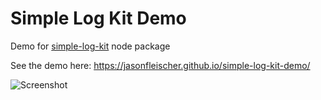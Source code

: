 # Simple Log Kit Demo

Demo for [simple-log-kit](https://www.npmjs.com/package/simple-log-kit) node package

See the demo here:
https://jasonfleischer.github.io/simple-log-kit-demo/

![Screenshot](https://jasonfleischer.github.io/simple-log-kit-demo/screenshot/screen.png "Screenshot")

